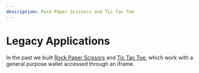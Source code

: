 ```yaml
---
description: Rock Paper Scissors and Tic Tac Toe
---
```


# Legacy Applications

In the past we built [Rock Paper Scissors](https://rps.statechannels.org) and [Tic Tac Toe](https://ttt.statechannels.org), which work with a general purpose wallet accessed through an iframe.
